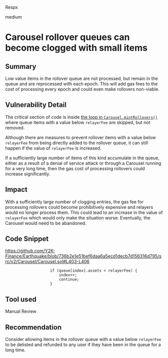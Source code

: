 Respx

medium

# Carousel rollover queues can become clogged with small items

## Summary
Low value items in the rollover queue are not processed, but remain in the queue and are reprocessed with each epoch. This will add gas fees to the cost of processing every epoch and could even make rollovers non-viable.

## Vulnerability Detail
The critical section of code is inside [the loop in `Carousel.mintRollovers()`](https://github.com/Y2K-Finance/Earthquake/blob/736b2e1e51bef6daa6a5ecd1decb7d156316d795/src/v2/Carousel/Carousel.sol#L403-L406) where queue items with a value below `relayerFee` are skipped, but not removed.

Although there are measures to prevent rollover items with a value below `relayerFee` from being directly added to the rollover queue, it can still happen if the value of `relayerFee` is increased.

If a sufficiently large number of items of this kind accumulate in the queue, either as a result of a denial of service attack or through a Carousel running for a very long time, then the gas cost of processing rollovers could increase significantly.

## Impact
With a sufficiently large number of clogging entries, the gas fee for processing rollovers could become prohibitively expensive and relayers would no longer process them. This could lead to an increase in the value of `relayerFee` which would only make the situation worse. Eventually, the Carousel would need to be abandoned.

## Code Snippet
https://github.com/Y2K-Finance/Earthquake/blob/736b2e1e51bef6daa6a5ecd1decb7d156316d795/src/v2/Carousel/Carousel.sol#L403-L406
```Solidity
                    if (queue[index].assets < relayerFee) {
                        index++;
                        continue;
                    }
```

## Tool used

Manual Review

## Recommendation
Consider allowing items in the rollover queue with a value below `relayerFee` to be delisted and refunded to any user if they have been in the queue for a long time.